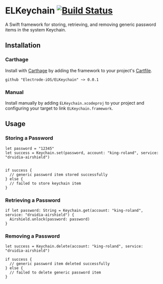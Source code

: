 # ELKeychain [![Build Status](https://travis-ci.org/Electrode-iOS/ELKeychain.svg?branch=master)](https://travis-ci.org/Electrode-iOS/ELKeychain)

A Swift framework for storing, retrieving, and removing generic password items in the system Keychain.

## Installation


### Carthage

Install with [Carthage](https://github.com/Carthage/Carthage) by adding the framework to your project's [Cartfile](https://github.com/Carthage/Carthage/blob/master/Documentation/Artifacts.md#cartfile).

```
github "Electrode-iOS/ELKeychain" ~> 0.0.1
```

### Manual

Install manually by adding `ELKeychain.xcodeproj` to your project and configuring your target to link `ELKeychain.framework`.


## Usage

### Storing a Password

```
let password = "12345"
let success = Keychain.set(password, account: "king-roland", service: "druidia-airshield")


if success {
  // generic password item stored successfully
} else {
  // failed to store keychain item
}

```

### Retrieving a Password

```
if let password: String = Keychain.get(account: "king-roland", service: "druidia-airshield") {
  Airshield.unlock(password: password)
}
```

### Removing a Password

```
let success = Keychain.delete(account: "king-roland", service: "druidia-airshield")

if success {
  // generic password item deleted successfully
} else {
  // failed to delete generic password item
}

```




